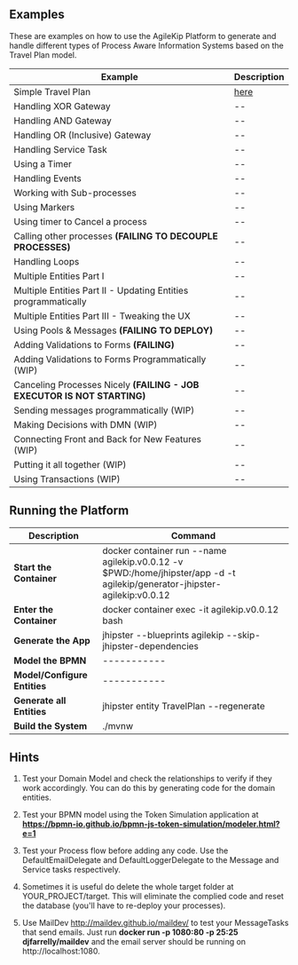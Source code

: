 ## Examples

These are examples on how to use the AgileKip Platform to generate and handle different types of Process Aware Information Systems based on the Travel Plan model.

| Example                                                                 | Description                            |
| ----------------------------------------------------------------------- | -------------------------------------- |
| Simple Travel Plan                                                      | [here](travelTutorialSIMPLE/readme.md) |
| Handling XOR Gateway                                                    | --                                     |
| Handling AND Gateway                                                    | --                                     |
| Handling OR (Inclusive) Gateway                                         | --                                     |
| Handling Service Task                                                   | --                                     |
| Using a Timer                                                           | --                                     |
| Handling Events                                                         | --                                     |
| Working with Sub-processes                                              | --                                     |
| Using Markers                                                           | --                                     |
| Using timer to Cancel a process                                         | --                                     |
| Calling other processes **(FAILING TO DECOUPLE PROCESSES)**             | --                                     |
| Handling Loops                                                          | --                                     |
| Multiple Entities Part I                                                | --                                     |
| Multiple Entities Part II - Updating Entities programmatically          | --                                     |
| Multiple Entities Part III - Tweaking the UX                            | --                                     |
| Using Pools & Messages **(FAILING TO DEPLOY)**                          | --                                     |
| Adding Validations to Forms **(FAILING)**                               | --                                     |
| Adding Validations to Forms Programmatically (WIP)                      | --                                     |
| Canceling Processes Nicely **(FAILING - JOB EXECUTOR IS NOT STARTING)** | --                                     |
| Sending messages programmatically (WIP)                                 | --                                     |
| Making Decisions with DMN (WIP)                                         | --                                     |
| Connecting Front and Back for New Features (WIP)                        | --                                     |
| Putting it all together (WIP)                                           | --                                     |
| Using Transactions (WIP)                                                | --                                     |

<p>

## Running the Platform

| Description                  | Command                                                                                                                    |
| ---------------------------- | -------------------------------------------------------------------------------------------------------------------------- |
| **Start the Container**      | docker container run --name agilekip.v0.0.12 -v $PWD:/home/jhipster/app -d -t agilekip/generator-jhipster-agilekip:v0.0.12 |
| **Enter the Container**      | docker container exec -it agilekip.v0.0.12 bash                                                                            |
| **Generate the App**         | jhipster --blueprints agilekip --skip-jhipster-dependencies                                                                |
| **Model the BPMN**           | -----------                                                                                                                |
| **Model/Configure Entities** | -----------                                                                                                                |
| **Generate all Entities**    | jhipster entity TravelPlan --regenerate                                                                                    |
| **Build the System**         | ./mvnw                                                                                                                     |

## Hints

1. Test your Domain Model and check the relationships to verify if they work accordingly. You can do this by generating code for the domain entities.

1. Test your BPMN model using the Token Simulation application at **https://bpmn-io.github.io/bpmn-js-token-simulation/modeler.html?e=1**

1. Test your Process flow before adding any code. Use the DefaultEmailDelegate and DefaultLoggerDelegate to the Message and Service tasks respectively.

1. Sometimes it is useful do delete the whole target folder at YOUR_PROJECT/target. This will eliminate the complied code and reset the database (you'll have to re-deploy your processes).

1. Use MailDev http://maildev.github.io/maildev/ to test your MessageTasks that send emails. Just run **docker run -p 1080:80 -p 25:25 djfarrelly/maildev** and the email server should be running on http://localhost:1080.

<p>
